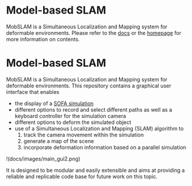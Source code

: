 # Model-based SLAM

MobSLAM is a Simultaneous Localization and Mapping system for deformable environments.
Please refer to the [docs](docs) or the [homepage](https://pages.github.tik.uni-stuttgart.de/JHaag/Model_based_SLAM/) for more information on contents.


# Model-based SLAM

MobSLAM is a Simultaneous Localization and Mapping system for deformable environments.
This repository contains a graphical user interface that enables 

* the display of a [SOFA simulation](https://www.sofa-framework.org)
* different options to record and select different paths as well as a keyboard controller for the simulation camera
* different options to deform the simulated object
* use of a Simultaneous Localization and Mapping (SLAM) algorithm to 
	1. track the camera movement within the simulation 
	1. generate a map of the scene
	1. incorporate deformation information based on a parallel simulation

!(docs/images/main_gui2.png)

It is designed to be modular and easily extensible and aims at providing a reliable and replicable code base for future work on this topic.
